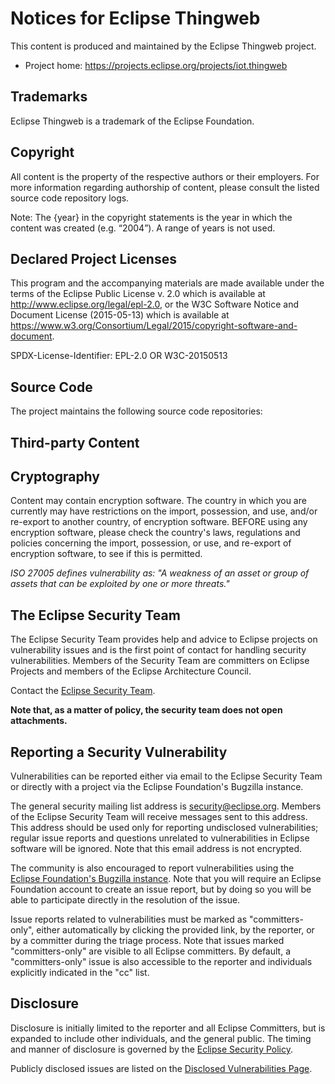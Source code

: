 # Notices for Eclipse Thingweb

This content is produced and maintained by the Eclipse Thingweb project.

- Project home: https://projects.eclipse.org/projects/iot.thingweb

## Trademarks

Eclipse Thingweb is a trademark of the Eclipse Foundation.

## Copyright

All content is the property of the respective authors or their employers. For
more information regarding authorship of content, please consult the listed
source code repository logs.

Note: The {year} in the copyright statements is the year in which the content
was created (e.g. “2004”). A range of years is not used.

## Declared Project Licenses

This program and the accompanying materials are made available under the terms
of the Eclipse Public License v. 2.0 which is available at
http://www.eclipse.org/legal/epl-2.0, or the W3C Software Notice and Document
License (2015-05-13) which is available at
https://www.w3.org/Consortium/Legal/2015/copyright-software-and-document.

SPDX-License-Identifier: EPL-2.0 OR W3C-20150513

## Source Code

The project maintains the following source code repositories:

## Third-party Content

## Cryptography

Content may contain encryption software. The country in which you are currently
may have restrictions on the import, possession, and use, and/or re-export to
another country, of encryption software. BEFORE using any encryption software,
please check the country's laws, regulations and policies concerning the import,
possession, or use, and re-export of encryption software, to see if this is
permitted.

<!--- https://www.eclipse.org/security/ --->

_ISO 27005 defines vulnerability as:
"A weakness of an asset or group of assets that can be exploited by one or more threats."_

## The Eclipse Security Team

The Eclipse Security Team provides help and advice to Eclipse projects
on vulnerability issues and is the first point of contact
for handling security vulnerabilities.
Members of the Security Team are committers on Eclipse Projects
and members of the Eclipse Architecture Council.

Contact the [Eclipse Security Team](mailto:security@eclipse.org).

**Note that, as a matter of policy, the security team does not open attachments.**

## Reporting a Security Vulnerability

Vulnerabilities can be reported either via email to the Eclipse Security Team
or directly with a project via the Eclipse Foundation's Bugzilla instance.

The general security mailing list address is security@eclipse.org.
Members of the Eclipse Security Team will receive messages sent to this address.
This address should be used only for reporting undisclosed vulnerabilities;
regular issue reports and questions unrelated to vulnerabilities in Eclipse software
will be ignored.
Note that this email address is not encrypted.

The community is also encouraged to report vulnerabilities using the
[Eclipse Foundation's Bugzilla instance](https://bugs.eclipse.org/bugs/enter_bug.cgi?product=Community&component=Vulnerability%20Reports&keywords=security&groups=Security_Advisories).
Note that you will require an Eclipse Foundation account to create an issue report,
but by doing so you will be able to participate directly in the resolution of the issue.

Issue reports related to vulnerabilities must be marked as "committers-only",
either automatically by clicking the provided link, by the reporter,
or by a committer during the triage process.
Note that issues marked "committers-only" are visible to all Eclipse committers.
By default, a "committers-only" issue is also accessible to the reporter
and individuals explicitly indicated in the "cc" list.

## Disclosure

Disclosure is initially limited to the reporter and all Eclipse Committers,
but is expanded to include other individuals, and the general public.
The timing and manner of disclosure is governed by the
[Eclipse Security Policy](https://www.eclipse.org/security/policy.php).

Publicly disclosed issues are listed on the
[Disclosed Vulnerabilities Page](https://www.eclipse.org/security/known.php).
